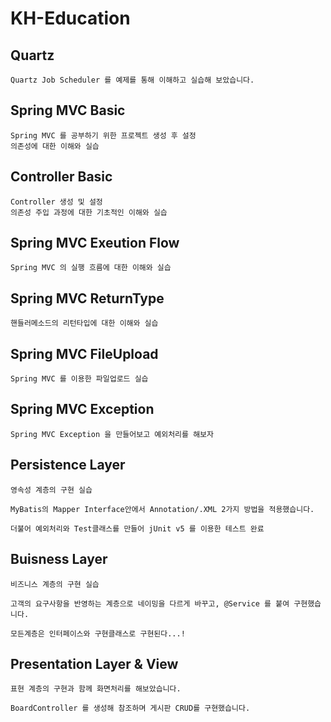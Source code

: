 # KH-Education


## __Quartz__
    Quartz Job Scheduler 를 예제를 통해 이해하고 실습해 보았습니다.

## __Spring MVC Basic__
    Spring MVC 를 공부하기 위한 프로젝트 생성 후 설정
    의존성에 대한 이해와 실습

## __Controller Basic__
    Controller 생성 및 설정
    의존성 주입 과정에 대한 기초적인 이해와 실습

## __Spring MVC Exeution Flow__
    Spring MVC 의 실행 흐름에 대한 이해와 실습

## __Spring MVC ReturnType__
    핸들러메소드의 리턴타입에 대한 이해와 실습

## __Spring MVC FileUpload__
    Spring MVC 를 이용한 파일업로드 실습

## __Spring MVC Exception__
    Spring MVC Exception 을 만들어보고 예외처리를 해보자

## __Persistence Layer__
    영속성 계층의 구현 실습

    MyBatis의 Mapper Interface안에서 Annotation/.XML 2가지 방법을 적용했습니다.

    더불어 예외처리와 Test클래스를 만들어 jUnit v5 를 이용한 테스트 완료

## __Buisness Layer__
    비즈니스 계층의 구현 실습
    
    고객의 요구사항을 반영하는 계층으로 네이밍을 다르게 바꾸고, @Service 를 붙여 구현했습니다.

    모든계층은 인터페이스와 구현클래스로 구현된다...!

## __Presentation Layer & View__
    표현 계층의 구현과 함께 화면처리를 해보았습니다.

    BoardController 를 생성해 참조하며 게시판 CRUD를 구현했습니다.

